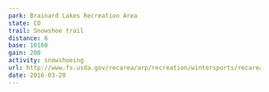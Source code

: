 ```yaml
---
park: Brainard Lakes Recreation Area
state: CO
trail: Snowshoe trail
distance: 6
base: 10160
gain: 200
activity: snowshoeing
url: http://www.fs.usda.gov/recarea/arp/recreation/wintersports/recarea/?recid=28182&actid=91
date: 2016-03-20
---
```

